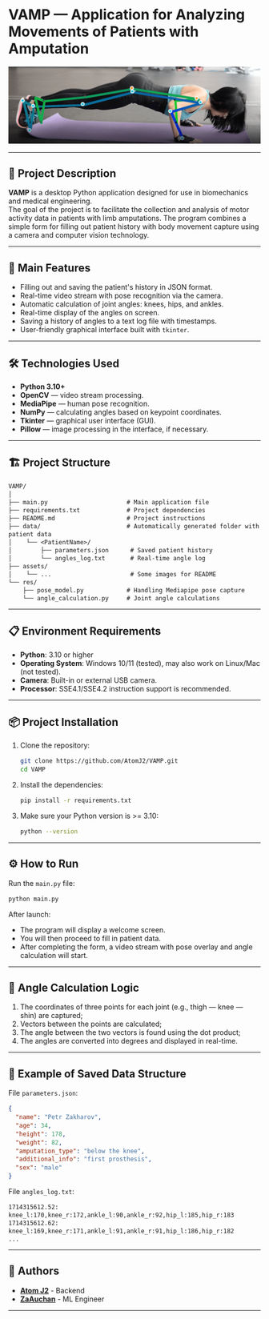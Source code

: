 # VAMP — Application for Analyzing Movements of Patients with Amputation

<p align="center">
  <img src="assets/keypoints.png" alt="VAMP Screenshot" width="600"/>
</p>

---

## 📖 Project Description

**VAMP** is a desktop Python application designed for use in biomechanics and medical engineering.  
The goal of the project is to facilitate the collection and analysis of motor activity data in patients with limb amputations. The program combines a simple form for filling out patient history with body movement capture using a camera and computer vision technology.

---

## 🚀 Main Features

- Filling out and saving the patient's history in JSON format.
- Real-time video stream with pose recognition via the camera.
- Automatic calculation of joint angles: knees, hips, and ankles.
- Real-time display of the angles on screen.
- Saving a history of angles to a text log file with timestamps.
- User-friendly graphical interface built with `tkinter`.

---

## 🛠️ Technologies Used

- **Python 3.10+**
- **OpenCV** — video stream processing.
- **MediaPipe** — human pose recognition.
- **NumPy** — calculating angles based on keypoint coordinates.
- **Tkinter** — graphical user interface (GUI).
- **Pillow** — image processing in the interface, if necessary.

---

## 🏗️ Project Structure

```
VAMP/
│
├── main.py                      # Main application file
├── requirements.txt             # Project dependencies
├── README.md                    # Project instructions
├── data/                        # Automatically generated folder with patient data
│    └── <PatientName>/
│        ├── parameters.json      # Saved patient history
│        └── angles_log.txt       # Real-time angle log
├── assets/                      
│    └── ...                      # Some images for README
└── res/
    ├── pose_model.py            # Handling Mediapipe pose capture
    └── angle_calculation.py     # Joint angle calculations
```

---

## 📋 Environment Requirements

- **Python**: 3.10 or higher  
- **Operating System**: Windows 10/11 (tested), may also work on Linux/Mac (not tested).
- **Camera**: Built-in or external USB camera.
- **Processor**: SSE4.1/SSE4.2 instruction support is recommended.

---

## 📦 Project Installation

1. Clone the repository:

   ```bash
   git clone https://github.com/AtomJ2/VAMP.git
   cd VAMP
   ```

2. Install the dependencies:

   ```bash
   pip install -r requirements.txt
   ```

3. Make sure your Python version is >= 3.10:

   ```bash
   python --version
   ```

---

## ⚙️ How to Run

Run the `main.py` file:

```bash
python main.py
```

After launch:
- The program will display a welcome screen.
- You will then proceed to fill in patient data.
- After completing the form, a video stream with pose overlay and angle calculation will start.

---

## 🧠 Angle Calculation Logic

1. The coordinates of three points for each joint (e.g., thigh — knee — shin) are captured;
2. Vectors between the points are calculated;
3. The angle between the two vectors is found using the dot product;
4. The angles are converted into degrees and displayed in real-time.

---

## 📂 Example of Saved Data Structure

File `parameters.json`:
```json
{
  "name": "Petr Zakharov",
  "age": 34,
  "height": 178,
  "weight": 82,
  "amputation_type": "below the knee",
  "additional_info": "first prosthesis",
  "sex": "male"
}
```

File `angles_log.txt`:
```
1714315612.52: knee_l:170,knee_r:172,ankle_l:90,ankle_r:92,hip_l:185,hip_r:183
1714315612.62: knee_l:169,knee_r:171,ankle_l:91,ankle_r:91,hip_l:186,hip_r:182
...
```

---

## 👥 Authors

- [**Atom J2**](https://github.com/AtomJ2) - Backend
- [**ZaAuchan**](https://github.com/ZaAuchan) - ML Engineer

---